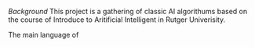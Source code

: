 *Background*
This project is a gathering of classic AI algorithums based on the course of Introduce to Aritificial Intelligent in Rutger Univerisity. 

The main language of 
